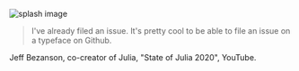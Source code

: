 ![splash image](https://github.com/cormullion/juliamono/blob/master/website/_assets/image3d.png)

>I've already filed an issue. It's pretty cool to be able to file an issue on a typeface on Github.

Jeff Bezanson, co-creator of Julia, "State of Julia 2020", YouTube. 

